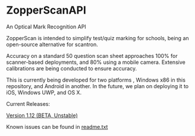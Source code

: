 # ZopperScanAPI
An Optical Mark Recognition API

ZopperScan is intended to simplify test/quiz marking for schools, being an open-source alternative for scantron.

Accuracy on a standard 50 question scan sheet approaches 100% for scanner-based deployments, and 80% using a mobile camera. Extensive calibrations are being conducted to ensure accuracy.

This is currently being developed for two platforms , Windows x86 in this repository, and Android in another.
In the future, we plan on deploying it to iOS, Windows UWP, and OS X.

Current Releases:

[Version 1.12 (BETA, Unstable)](https://github.com/DavidLu1997/ZopperScanAPI/releases/tag/1.11)

Known issues can be found in [readme.txt](https://github.com/DavidLu1997/ZopperScanAPI/blob/qtGui/readme.txt)
